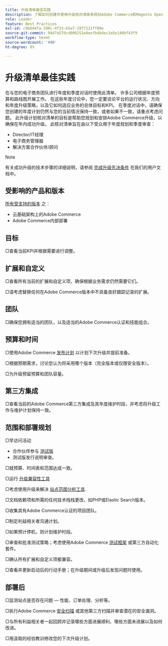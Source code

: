 ```yaml
---
title: 升级清单最佳实践
description: 了解如何创建并使用升级核对清单来规划Adobe Commerce和Magento Open Source升级策略。
role: Leader
feature: Best Practices
exl-id: c9b644fa-290c-4f33-b5a7-19f7122ff08e
source-git-commit: 94d7a57dcd006251e8eefbdb4ec3a5e140bf43f9
workflow-type: tm+mt
source-wordcount: '498'
ht-degree: 0%

---
```


# 升级清单最佳实践

在与您的电子商务团队进行年度和季度对话时使用此清单。 许多公司根据年度预算和路线图开展工作。 在这些年度讨论中，您一定要谈论平台的运行状况、方向和年度升级策略，以及它如何适应业务的总体目标和KPI。 在季度对话中，请确保您创建的年度计划仍然与您的当前情况保持一致，或者如果不一致，请重点考虑问题。 此升级计划核对清单的目标是帮助您规划和安排Adobe Commerce升级，以确保在年内成功升级。 此核对清单旨在由以下受众用于年度规划和季度审查：

- Director/IT经理
- 电子商务管理器
- 解决方案合作伙伴/顾问

>[!NOTE]
>
>有关成功升级的技术步骤的详细说明，请参阅 [完成升级先决条件](../../../upgrade/prepare/prerequisites.md) 在我们的用户文档中。

## 受影响的产品和版本

[所有受支持的版本](../../../release/versions.md) 之：

- 云基础架构上的Adobe Commerce
- Adobe Commerce内部部署

## 目标

▢查看当前KPI并根据需要进行调整。

## 扩展和自定义

▢查看所有当前的扩展和自定义项，确保根据业务需求仍然需要它们。

▢请考虑替换任何在Adobe Commerce版本中不具备良好跟踪记录的扩展。

## 团队

▢确保您拥有适当的团队，以及适当的Adobe Commerce认证和技能组合。

## 预算和时间

▢使用Adobe Commerce [发布计划](../../../release/schedule.md) 以计划下次升级并提前准备。

▢根据预期需求，讨论您认为将采用哪个版本（完全版本或仅限安全版本）。

▢为升级预留预算和团队容量。

## 第三方集成

▢查看当前的Adobe Commerce第三方集成及其年度维护时段，并考虑将升级工作与维护计划保持一致。

## 范围和部署规划

▢早访问活动

- 合作伙伴参与 [测试版](../../../release/beta.md)
- 测试版发行说明审查。

▢就预算、时间表和范围达成一致。

▢运行 [升级兼容性工具](../../../upgrade/upgrade-compatibility-tool/overview.md)

▢考虑使用升级来解决 [站点范围分析工具](../../../tools/site-wide-analysis-tool/intro.md).

▢文档依赖项和所需的任何技术栈栈更改，如PHP或Elastic Search版本。

▢收集具有Adobe Commerce认证的项目团队。

▢制定利益相关者沟通计划。

▢如果预计停机，则计划维护时段。

▢审查和批准测试策略；考虑使用Adobe Commerce [测试框架](https://developer.adobe.com/commerce/testing/) 或第三方自动化套件。

▢确认所有扩展和自定义项都兼容。

▢查看并更新启动后的行动手册；在升级期间或升级后发现问题时使用。

## 部署后

▢监测站点是否存在问题 — 性能、订单处理、分析等。

▢执行Adobe Commerce [安全扫描](https://account.magento.com/scanner/dashboard/) 或其他第三方扫描并审查潜在的安全漏洞。

▢与所有利益相关者一起回顾并记录哪些方面进展顺利、哪些方面未进展以及如何改进。

▢用汲取的经验教训修改您的下次升级计划。
